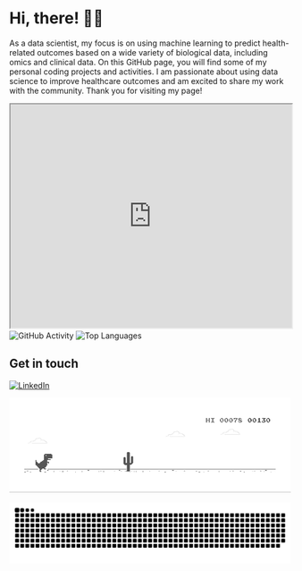 # Hi, there! 👋🏻

As a data scientist, my focus is on using machine learning to predict health-related outcomes based on a wide variety of biological data, including omics and clinical data. On this GitHub page, you will find some of my personal coding projects and activities. I am passionate about using data science to improve healthcare outcomes and am excited to share my work with the community. Thank you for visiting my page!

<html>
<body>

<!-- Google Scholar Summary -->
<iframe src="https://scholar.google.com/citations?view_op=medium_sidebar&user=3-pFVNQAAAAJ" width="100%" height="400"></iframe>

</body>
</html>




<!-- GitHub Activity -->
<img src="https://github-readme-stats.vercel.app/api?username=ramtinz&show_icons=true" alt="GitHub Activity">

<!-- Top Languages -->
<img src="https://github-readme-stats.vercel.app/api/top-langs/?username=ramtinz&layout=compact" alt="Top Languages">

## Get in touch

[![LinkedIn](https://content.linkedin.com/content/dam/me/business/en-us/amp/brand-site/v2/bg/LI-Bug.svg.original.svg)](https://www.linkedin.com/in/rzm/)

![Dino](https://raw.githubusercontent.com/ramtinz/ramtinz/master/dino.gif)

![mycontribution](https://raw.githubusercontent.com/Platane/snk/output/github-contribution-grid-snake.svg)
